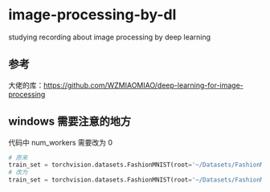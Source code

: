 # image-processing-by-dl
studying recording about image processing by deep learning

## 参考

大佬的库：https://github.com/WZMIAOMIAO/deep-learning-for-image-processing

## windows 需要注意的地方

代码中 num_workers 需要改为 0

```python
# 原来
train_set = torchvision.datasets.FashionMNIST(root='~/Datasets/FashionMNIST', train=True, download=True, transform=transform, num_workers=4)
# 改为
train_set = torchvision.datasets.FashionMNIST(root='~/Datasets/FashionMNIST', train=True, download=True, transform=transform, num_workers=0)
```

